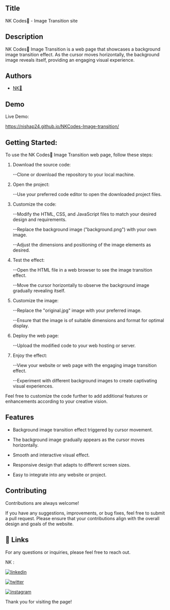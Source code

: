 
## Title

NK Codes💛 - Image Transition site

## Description 

NK Codes💛 Image Transition is a web page that showcases a background image transition effect. As the cursor moves horizontally, the background image reveals itself, providing an engaging visual experience.


## Authors

- [NK💛](https://www.github.com/nishap24) 


## Demo

Live Demo:

 https://nishap24.github.io/NKCodes-Image-transition/  
## Getting Started:

To use the NK Codes💛 Image Transition web page, follow these steps:

1. Download the source code:
    
    --Clone or download the repository to your local machine.

2. Open the project:
    
    --Use your preferred code editor to open the downloaded project files.

3. Customize the code:
    
    --Modify the HTML, CSS, and JavaScript files to match your desired design and requirements.
    
    --Replace the background image ("background.png") with your own image.
    
    --Adjust the dimensions and positioning of the image elements as desired.

4. Test the effect:
    
    --Open the HTML file in a web browser to see the image transition effect.
    
    --Move the cursor horizontally to observe the background image gradually revealing itself.

5. Customize the image:
    
    --Replace the "original.jpg" image with your preferred image.
    
    --Ensure that the image is of suitable dimensions and format for optimal display.

6. Deploy the web page:
    
    --Upload the modified code to your web hosting or server.

7. Enjoy the effect:
    
    --View your website or web page with the engaging image transition effect.
    
    --Experiment with different background images to create captivating visual experiences.

Feel free to customize the code further to add additional features or enhancements according to your creative vision.
## Features

- Background image transition effect triggered by cursor movement.

- The background image gradually appears as the cursor moves horizontally.

- Smooth and interactive visual effect.

- Responsive design that adapts to different screen sizes.

- Easy to integrate into any website or project.

## Contributing

Contributions are always welcome!

If you have any suggestions, improvements, or bug fixes, feel free to submit a pull request. Please ensure that your contributions align with the overall design and goals of the website. 


## 🔗 Links

For any questions or inquiries, please feel free to reach out. 

NK :

[![linkedin](https://img.shields.io/badge/linkedin-0A66C2?style=for-the-badge&logo=linkedin&logoColor=white)](https://www.linkedin.com/in/-nisha-p/)


[![twitter](https://img.shields.io/badge/twitter-1DA1F2?style=for-the-badge&logo=twitter&logoColor=white)](https://twitter.com/nishap24)

[![instagram](https://img.shields.io/badge/instagram-E4405F?style=for-the-badge&logo=instagram&logoColor=white)](https://instagram.com/_nisha_2407_)


Thank you for visiting the page!
